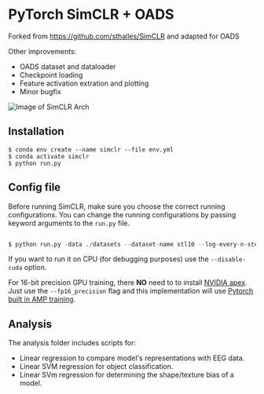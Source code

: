 # PyTorch SimCLR + OADS

Forked from https://github.com/sthalles/SimCLR and adapted for OADS

Other improvements:
* OADS dataset and dataloader 
* Checkpoint loading
* Feature activation extration and plotting
* Minor bugfix


![Image of SimCLR Arch](https://sthalles.github.io/assets/contrastive-self-supervised/cover.png)


## Installation

```
$ conda env create --name simclr --file env.yml
$ conda activate simclr
$ python run.py
```

## Config file

Before running SimCLR, make sure you choose the correct running configurations. You can change the running configurations by passing keyword arguments to the ```run.py``` file.

```python

$ python run.py -data ./datasets --dataset-name stl10 --log-every-n-steps 100 --epochs 100 

```

If you want to run it on CPU (for debugging purposes) use the ```--disable-cuda``` option.

For 16-bit precision GPU training, there **NO** need to to install [NVIDIA apex](https://github.com/NVIDIA/apex). Just use the ```--fp16_precision``` flag and this implementation will use [Pytorch built in AMP training](https://pytorch.org/docs/stable/notes/amp_examples.html).


## Analysis

The analysis folder includes scripts for:
* Linear regression to compare model's representations with EEG data.
* Linear SVM regression for object classification.
* Linear SVm regression for determining the shape/texture bias of a model.

